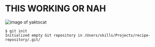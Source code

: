 # <H1>  THIS WORKING OR NAH
![image of yaktocat](https://github.com/user-attachments/assets/856f8c74-5d4d-4d83-855f-3f2b90c1fdb7)
```
$ git init
Initialized empty Git repository in /Users/skills/Projects/recipe-repository/.git/
```
